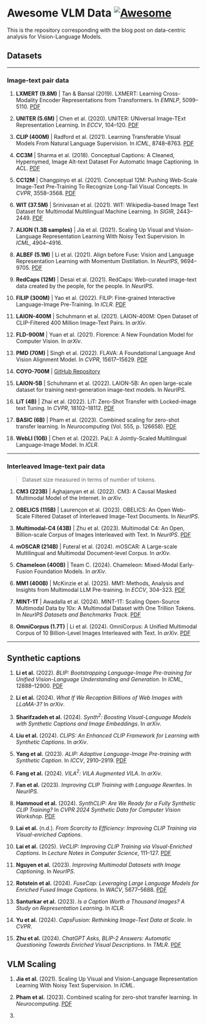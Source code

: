 # Awesome VLM Data [![Awesome](https://awesome.re/badge.svg)](https://awesome.re)

This is the repository corresponding with the blog post on data-centric analysis for Vision-Language Models.


## Datasets
---
### Image-text pair data

1. **LXMERT (9.8M)** | Tan & Bansal (2019). LXMERT: Learning Cross-Modality Encoder Representations from Transformers. In *EMNLP*, 5099–5110. [PDF](https://doi.org/10.18653/v1/D19-1514)  

2. **UNITER (5.6M)** | Chen et al. (2020). UNITER: UNiversal Image-TExt Representation Learning. In *ECCV*, 104–120. [PDF](https://doi.org/10.1007/978-3-030-58577-8_7)  

3. **CLIP (400M)** | Radford et al. (2021). Learning Transferable Visual Models From Natural Language Supervision. In *ICML*, 8748–8763. [PDF](https://doi.org/10.48550/arXiv.2103.00020)  

4. **CC3M** | Sharma et al. (2018). Conceptual Captions: A Cleaned, Hypernymed, Image Alt-text Dataset For Automatic Image Captioning. In *ACL*. [PDF](https://doi.org/10.18653/v1/P18-1238)  

5. **CC12M** | Changpinyo et al. (2021). Conceptual 12M: Pushing Web-Scale Image-Text Pre-Training To Recognize Long-Tail Visual Concepts. In *CVPR*, 3558–3568. [PDF](https://doi.org/10.1109/CVPR46437.2021.00356)  

6. **WIT (37.5M)** | Srinivasan et al. (2021). WIT: Wikipedia-based Image Text Dataset for Multimodal Multilingual Machine Learning. In *SIGIR*, 2443–2449. [PDF](https://doi.org/10.1145/3404835.3463257)  

7. **ALIGN (1.3B samples)** | Jia et al. (2021). Scaling Up Visual and Vision-Language Representation Learning With Noisy Text Supervision. In *ICML*, 4904–4916.  

8. **ALBEF (5.1M)** | Li et al. (2021). Align before Fuse: Vision and Language Representation Learning with Momentum Distillation. In *NeurIPS*, 9694–9705. [PDF](https://doi.org/10.48550/arXiv.2107.07651)  

9. **RedCaps (12M)** | Desai et al. (2021). RedCaps: Web-curated image-text data created by the people, for the people. In *NeurIPS*.  

10. **FILIP (300M)** | Yao et al. (2022). FILIP: Fine-grained Interactive Language-Image Pre-Training. In *ICLR*. [PDF](https://doi.org/10.48550/arXiv.2111.07783)  

11. **LAION-400M** | Schuhmann et al. (2021). LAION-400M: Open Dataset of CLIP-Filtered 400 Million Image-Text Pairs. In *arXiv*.  

12. **FLD-900M** | Yuan et al. (2021). Florence: A New Foundation Model for Computer Vision. In *arXiv*.  

13. **PMD (70M)** | Singh et al. (2022). FLAVA: A Foundational Language And Vision Alignment Model. In *CVPR*, 15617–15629. [PDF](https://doi.org/10.1109/CVPR52688.2022.01519)  

14. **COYO-700M** | [GitHub Repository](https://github.com/kakaobrain/coyo-dataset)  

15. **LAION-5B** | Schuhmann et al. (2022). LAION-5B: An open large-scale dataset for training next-generation image-text models. In *NeurIPS*.  

16. **LiT (4B)** | Zhai et al. (2022). LiT: Zero-Shot Transfer with Locked-image text Tuning. In *CVPR*, 18102–18112. [PDF](https://doi.org/10.1109/CVPR52688.2022.01759)  

17. **BASIC (6B)** | Pham et al. (2023). Combined scaling for zero-shot transfer learning. In *Neurocomputing* (Vol. 555, p. 126658). [PDF](https://doi.org/10.1016/j.neucom.2023.126658)  

18. **WebLI (10B)** | Chen et al. (2022). PaLI: A Jointly-Scaled Multilingual Language-Image Model. In *ICLR*.  

---

### Interleaved Image-text pair data

> Dataset size measured in terms of number of tokens.

1. **CM3 (223B)** | Aghajanyan et al. (2022). CM3: A Causal Masked Multimodal Model of the Internet. In *arXiv*.  

2. **OBELICS (115B)** | Laurençon et al. (2023). OBELICS: An Open Web-Scale Filtered Dataset of Interleaved Image-Text Documents. In *NeurIPS*.  

3. **Multimodal-C4 (43B)** | Zhu et al. (2023). Multimodal C4: An Open, Billion-scale Corpus of Images Interleaved with Text. In *NeurIPS*. [PDF](https://doi.org/10.48550/arXiv.2304.06939)  

4. **mOSCAR (214B)** | Futeral et al. (2024). mOSCAR: A Large-scale Multilingual and Multimodal Document-level Corpus. In *arXiv*.  

5. **Chameleon (400B)** | Team C. (2024). Chameleon: Mixed-Modal Early-Fusion Foundation Models. In *arXiv*.  

6. **MM1 (400B)** | McKinzie et al. (2025). MM1: Methods, Analysis and Insights from Multimodal LLM Pre-training. In *ECCV*, 304–323. [PDF](https://doi.org/10.1007/978-3-031-73397-0_18)  

7. **MINT-1T** | Awadalla et al. (2024). MINT-1T: Scaling Open-Source Multimodal Data by 10x: A Multimodal Dataset with One Trillion Tokens. In *NeurIPS Datasets and Benchmarks Track*. [PDF](https://doi.org/10.48550/ARXIV.2406.11271)  

8. **OmniCorpus (1.7T)** | Li et al. (2024). OmniCorpus: A Unified Multimodal Corpus of 10 Billion-Level Images Interleaved with Text. In *arXiv*. [PDF](https://doi.org/10.48550/ARXIV.2406.08418)  




---

## Synthetic captions

1. **Li et al.** (2022). *BLIP: Bootstrapping Language-Image Pre-training for Unified Vision-Language Understanding and Generation*. In *ICML*, 12888–12900. [PDF](https://arxiv.org/pdf/2201.12086.pdf)

2. **Li et al.** (2024). *What If We Recaption Billions of Web Images with LLaMA-3?* In *arXiv*.

3. **Sharifzadeh et al.** (2024). *Synth$^2$: Boosting Visual-Language Models with Synthetic Captions and Image Embeddings*. In *arXiv*.

4. **Liu et al.** (2024). *CLIPS: An Enhanced CLIP Framework for Learning with Synthetic Captions*. In *arXiv*.

5. **Yang et al.** (2023). *ALIP: Adaptive Language-Image Pre-training with Synthetic Caption*. In *ICCV*, 2910–2919. [PDF](https://arxiv.org/pdf/2310.07699.pdf)

6. **Fang et al.** (2024). *VILA$^2$: VILA Augmented VILA*. In *arXiv*.

7. **Fan et al.** (2023). *Improving CLIP Training with Language Rewrites*. In *NeurIPS*.

8. **Hammoud et al.** (2024). *SynthCLIP: Are We Ready for a Fully Synthetic CLIP Training?* In *CVPR 2024 Synthetic Data for Computer Vision Workshop*. [PDF](https://arxiv.org/pdf/2402.01832.pdf)

9. **Lai et al.** (n.d.). *From Scarcity to Efficiency: Improving CLIP Training via Visual-enriched Captions*.

10. **Lai et al.** (2025). *VeCLIP: Improving CLIP Training via Visual-Enriched Captions*. In *Lecture Notes in Computer Science*, 111–127. [PDF](https://arxiv.org/pdf/2310.07699.pdf)

11. **Nguyen et al.** (2023). *Improving Multimodal Datasets with Image Captioning*. In *NeurIPS*.

12. **Rotstein et al.** (2024). *FuseCap: Leveraging Large Language Models for Enriched Fused Image Captions*. In *WACV*, 5677–5688. [PDF](https://arxiv.org/pdf/2402.01832.pdf)

13. **Santurkar et al.** (2023). *Is a Caption Worth a Thousand Images? A Study on Representation Learning*. In *ICLR*.

14. **Yu et al.** (2024). *CapsFusion: Rethinking Image-Text Data at Scale*. In *CVPR*.

15. **Zhu et al.** (2024). *ChatGPT Asks, BLIP-2 Answers: Automatic Questioning Towards Enriched Visual Descriptions*. In *TMLR*. [PDF](https://arxiv.org/pdf/2303.06594.pdf)

## VLM Scaling

1. **Jia et al.** (2021). Scaling Up Visual and Vision-Language Representation Learning With Noisy Text Supervision. In *ICML*.

2. **Pham et al.** (2023). Combined scaling for zero-shot transfer learning. In *Neurocomputing*. [PDF](https://doi.org/10.1016/j.neucom.2023.126658)

3. 
